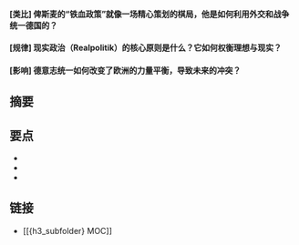 #### [类比] 俾斯麦的“铁血政策”就像一场精心策划的棋局，他是如何利用外交和战争统一德国的？


#### [规律] 现实政治（Realpolitik）的核心原则是什么？它如何权衡理想与现实？


#### [影响] 德意志统一如何改变了欧洲的力量平衡，导致未来的冲突？


## 摘要


## 要点

- 
- 
- 

## 链接

- [[{h3_subfolder} MOC]]
